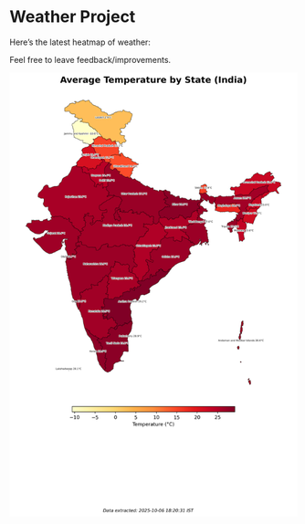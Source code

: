 # Weather Project

Here’s the latest heatmap of weather:

Feel free to leave feedback/improvements.

![India Heatmap](docs/assets/india_heatmap.png?v=E3BB19)
